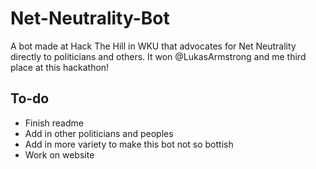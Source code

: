 # Net-Neutrality-Bot
A bot made at Hack The Hill in WKU that advocates for Net Neutrality directly to politicians and others. It won @LukasArmstrong and me third place at this hackathon!
## To-do
- Finish readme
- Add in other politicians and peoples
- Add in more variety to make this bot not so bottish
- Work on website
